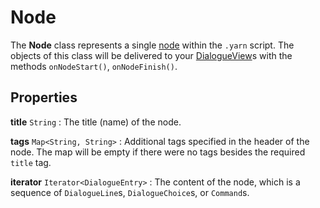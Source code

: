 # Node

The **Node** class represents a single [node] within the `.yarn` script. The objects of this class
will be delivered to your [DialogueView]s with the methods `onNodeStart()`, `onNodeFinish()`.


## Properties

**title** `String`
: The title (name) of the node.

**tags** `Map<String, String>`
: Additional tags specified in the header of the node. The map will be empty if there were no tags
  besides the required `title` tag.

**iterator** `Iterator<DialogueEntry>`
: The content of the node, which is a sequence of `DialogueLine`s, `DialogueChoice`s, or
  `Command`s.

[node]: ../language/nodes.md
[DialogueView]: dialogue_view.md
